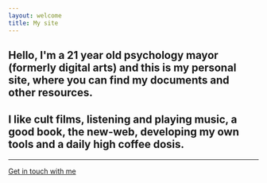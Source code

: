 ```yaml
---
layout: welcome
title: My site
---
```



<!--
<center><img src="img/mecir.png"/></center>
-->



## Hello, I'm a 21 year old psychology mayor (formerly digital arts) and this is my personal site, where you can find my documents and other resources.

## I like cult films, listening and playing music, a good book, the new-web, developing my own tools and a daily high coffee dosis.


---

[Get in touch with me][1]

[1]: https://alex-esc.github.io/realme

<!--

{% for post in site.posts %}

<article class='post'>
  <h1 class='post-title'>
    <a href="{{ site.path }}{{ post.url }}">
      {{ post.title }}
    </a>
  </h1>
  <div class="post-date">{{ post.date | date: "%b %-d, %Y" }}</div>
  {{ post.content }}
</article>

{% endfor %}

-->
